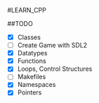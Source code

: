 #LEARN_CPP

##TODO
 - [x] Classes
 - [ ] Create Game with SDL2
 - [x] Datatypes
 - [x] Functions
 - [x] Loops, Control Structures
 - [ ] Makefiles
 - [x] Namespaces
 - [x] Pointers
